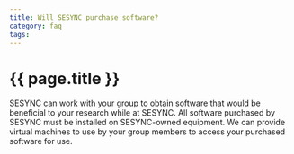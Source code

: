 ```yaml
---
title: Will SESYNC purchase software?
category: faq
tags:
---
```


# {{ page.title }}

SESYNC can work with your group to obtain software that would be beneficial to your research while at SESYNC. All software
purchased by SESYNC must be installed on SESYNC-owned equipment. We can provide virtual machines to use by your group members
to access your purchased software for use.
